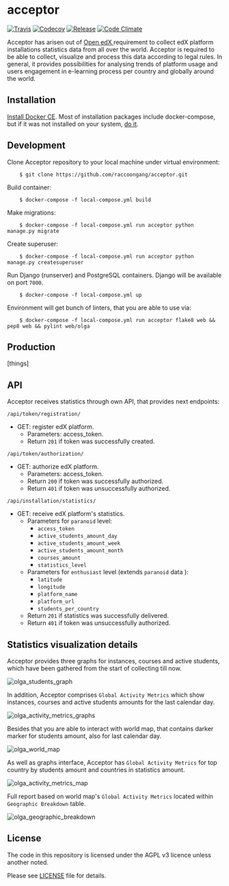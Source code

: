 # acceptor

[![Travis](https://travis-ci.org/raccoongang/acceptor.svg?branch=master)](https://travis-ci.org/raccoongang/acceptor)
[![Codecov](https://codecov.io/gh/raccoongang/acceptor/branch/tests%2Funit/graph/badge.svg)](https://codecov.io/gh/raccoongang/acceptor/branch/tests%2Funit)
[![Release](https://img.shields.io/github/release/raccoongang/acceptor.svg)](https://github.com/raccoongang/acceptor/releases)
[![Code Climate](https://img.shields.io/codeclimate/github/raccoongang/acceptor.svg)](https://codeclimate.com/github/raccoongang/acceptor)

Acceptor has arisen out of [Open edX ](https://open.edx.org) requirement to collect edX platform installations
statistics data from all over the world. Acceptor is  required to be able to collect, visualize and process this data
according to legal rules. In general, it provides possibilities for analysing trends of platform usage and users
engagement in e-learning process per country and globally around the world.

## Installation

[Install Docker CE](https://www.docker.com/community-edition). 
Most of installation packages include docker-compose, but if it was not installed on your system, [do it](https://docs.docker.com/compose/install). 

## Development

Clone Acceptor repository to your local machine under virtual environment:

```
    $ git clone https://github.com/raccoongang/acceptor.git
```

Build container:

```
    $ docker-compose -f local-compose.yml build
```

Make migrations:

```
    $ docker-compose -f local-compose.yml run acceptor python manage.py migrate
```

Create superuser:

```
    $ docker-compose -f local-compose.yml run acceptor python manage.py createsuperuser
```

Run Django (runserver) and PostgreSQL containers. Django will be available on port `7000`.

```
    $ docker-compose -f local-compose.yml up
```

Environment will get bunch of linters, that you are able to use via:

```
    $ docker-compose -f local-compose.yml run acceptor flake8 web && pep8 web && pylint web/olga
```

## Production

[things]

## API

Acceptor receives statistics through own API, that provides next endpoints:

`/api/token/registration/`
* GET: register edX platform.
    * Parameters: access_token.
    * Return `201` if token was successfully created.

`/api/token/authorization/`
* GET: authorize edX platform.
    * Parameters: access_token.
    * Return `200` if token was successfully authorized.
    * Return `401` if token was unsuccessfully authorized.
    
`/api/installation/statistics/`
* GET: receive edX platform's statistics.
    * Parameters for `paranoid` level: 
        * `access_token`
        * `active_students_amount_day`
        * `active_students_amount_week`
        * `active_students_amount_month`
        * `courses_amount`
        * `statistics_level`
    * Parameters for `enthusiast` level (extends `paranoid` data ): 
        * `latitude`
        * `longitude`
        * `platform_name`
        * `platform_url`
        * `students_per_country`
    * Return `201` if statistics was successfully delivered.
    * Return `401` if token was unsuccessfully authorized.

## Statistics visualization details

Acceptor provides three graphs for instances, courses and active students, which have been gathered from the start of collecting till now.

![olga_students_graph](https://user-images.githubusercontent.com/22666467/27955348-17c4d3dc-631d-11e7-812a-43a5bdffbf90.png)

In addition, Acceptor comprises `Global Activity Metrics` which show instances, courses and active students amounts for the last calendar day.

![olga_activity_metrics_graphs](https://user-images.githubusercontent.com/22666467/27955707-b20a647e-631e-11e7-86ef-77a1da22f71c.png)

Besides that you are able to interact with world map, that contains darker marker for students amount, also for last calendar day.

![olga_world_map](https://user-images.githubusercontent.com/22666467/27955282-c92b20aa-631c-11e7-96da-0fec7b25a12a.png)

As well as graphs interface, Acceptor has `Global Activity Metrics` for top country by students amount and countries in statistics amount.

![olga_activity_metrics_map](https://user-images.githubusercontent.com/22666467/27955718-c9737042-631e-11e7-8fee-c8dd1803edd8.png)

Full report based on world map's `Global Activity Metrics` located within `Geographic Breakdown` table.

![olga_geographic_breakdown](https://user-images.githubusercontent.com/22666467/27955328-f78b8bba-631c-11e7-9ef9-b7db7cdfa3cd.png)

## License

The code in this repository is licensed under the AGPL v3 licence unless another noted.

Please see [LICENSE](https://github.com/raccoongang/acceptor/blob/master/LICENSE) file for details.
